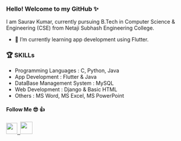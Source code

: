 ### Hello! Welcome to my GitHub ✨
I am Saurav Kumar, currently pursuing B.Tech in Computer Science & Engineering (CSE) from Netaji Subhash Engineering College.
- 🌱 I’m currently learning app development using Flutter.  
### 🏆 SKILLs 
- Programming Languages : C, Python, Java  
- App Development : Flutter & Java  
- DataBase Management System : MySQL  
- Web Development : Django  & Basic HTML 
- Others : MS Word, MS Excel, MS PowerPoint    

#### Follow Me 😎 👍   
  <a href="https://www.linkedin.com/in/saurav0001kumar/"><img src="https://image.flaticon.com/icons/png/512/174/174857.png" width=30> </a>
  <a href="https://github.com/saurav0001kumar"> &nbsp;<img src="https://github.githubassets.com/images/modules/logos_page/GitHub-Mark.png" width=33></a>
<!--
**saurav0001kumar/saurav0001kumar** is a ✨ _special_ ✨ repository because its `README.md` (this file) appears on your GitHub profile.

Here are some ideas to get you started:

- 🔭 I’m currently working on ...
- 🌱 I’m currently learning ...
- 👯 I’m looking to collaborate on ...
- 🤔 I’m looking for help with ...
- 💬 Ask me about ...
- 📫 How to reach me: ...
- 😄 Pronouns: ...
- ⚡ Fun fact: ...
-->
